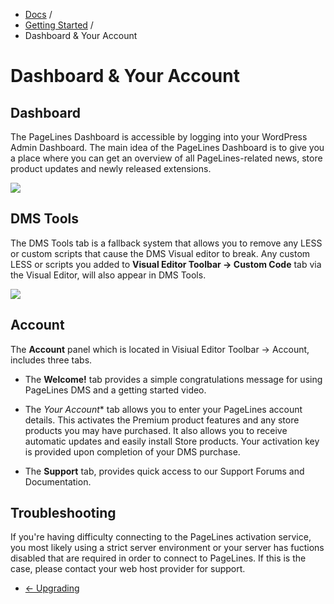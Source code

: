 <div class="row-fluid">
	<div class="span12">
		<ul class="breadcrumb">
  			<li><a href="http://docs.pagelines.com/">Docs</a> <span class="divider">/</span></li>
  			<li><a href="http://docs.pagelines.com/getting-started">Getting Started</a> <span class="divider">/</span></li>
  			<li class="active">Dashboard & Your Account</li>
		</ul>
	</div>
</div>

# Dashboard & Your Account #

## Dashboard ##

The PageLines Dashboard is accessible by logging into your WordPress Admin Dashboard. The main idea of the PageLines Dashboard is to give you a place where you can get an overview of all PageLines-related news, store product updates and newly released extensions.

![](https://raw.github.com/pagelines/Docs/master/gh-pages-template/public/img/dashboard-news.jpg)


## DMS Tools ##

The DMS Tools tab is a fallback system that allows you to remove any LESS or custom scripts that cause the DMS Visual editor to break. Any custom LESS or scripts you added to **Visual Editor Toolbar &rarr; Custom Code** tab via the Visual Editor, will also appear in DMS Tools.

![](https://raw.github.com/pagelines/Docs/master/gh-pages-template/public/img/dashboard-dmstools.gif)


## Account ##

The **Account** panel which is located in Visiual Editor Toolbar &rarr; Account, includes three tabs. 

* The **Welcome!** tab provides a simple congratulations message for using PageLines DMS and a getting started video.

* The *Your Account** tab allows you to enter your PageLines account details. This activates the Premium product features and any store products you may have purchased. It also allows you to receive automatic updates and easily install Store products. Your activation key is provided upon completion of your DMS purchase.

* The **Support** tab, provides quick access to our Support Forums and Documentation.

## Troubleshooting ##

If you're having difficulty connecting to the PageLines activation service, you most likely using a strict server environment or your server has fuctions disabled that are required in order to connect to PageLines. If this is the case, please contact your web host provider for support.

<div class="row-fluid">
	<div class="span12">
		<ul class="pager">
			<li class="pull-left"><a href="http://docs.pagelines.com/getting-started/upgrading">&larr; Upgrading</a></li>
		</ul>
	</div>
</div>